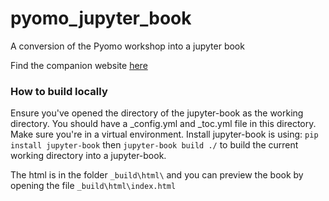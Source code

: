 # pyomo_jupyter_book
A conversion of the Pyomo workshop into a jupyter book

Find the companion website [here](https://secquoia.github.io/pyomo_jupyter_book/intro.html)


### How to build locally
Ensure you've opened the directory of the jupyter-book as the working directory. You should have a _config.yml and _toc.yml file in this directory. Make sure you're in a virtual environment. Install jupyter-book is using:
`pip install jupyter-book`
then
`jupyter-book build ./`
to build the current working directory into a jupyter-book.

The html is in the folder `_build\html\` and you can preview the book by opening the file `_build\html\index.html`